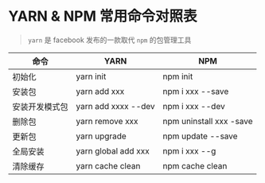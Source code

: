 # YARN & NPM 常用命令对照表

> `yarn` 是 facebook 发布的一款取代 `npm` 的包管理工具


命令|YARN|NPM
---|---|---
初始化 | yarn init |npm init
安装包 | yarn add xxx | npm i xxx --save
安装开发模式包 | yarn add xxxx --dev | npm i xxx --dev
删除包 | yarn remove xxx | npm uninstall xxx -save
更新包 | yarn upgrade | npm update --save
全局安装 | yarn global add xxx | npm i xxx --g
清除缓存 | yarn cache clean | npm cache clean 

